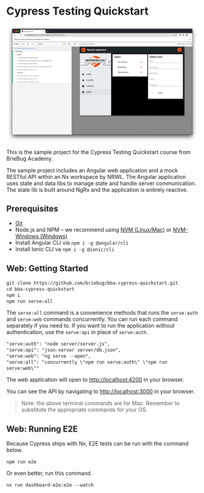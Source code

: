# Cypress Testing Quickstart

![Cypress Testing Quickstart Course App](apps/dashboard/src/assets/screenshots/cypress.png)

This is the sample project for the Cypress Testing Quickstart course from BrieBug Academy. 

The sample project includes an Angular web application and a mock RESTful API  within an Nx workspace by NRWL. The Angular application uses state and data libs to manage state and handle server communication. The state lib is built around NgRx and the application is entirely reactive. 

## Prerequisites
- [Git](https://git-scm.com/book/en/v2/Getting-Started-Installing-Git)
- Node.js and NPM – we recommend using [NVM (Linux/Mac)](https://github.com/creationix/nvm) or [NVM-Windows (Windows)](https://github.com/coreybutler/nvm-windows)
- Install Angular CLI via `npm i -g @angular/cli`
- Install Ionic CLI va `npm i -g @ionic/cli`

## Web: Getting Started

```
git clone https://github.com/briebug/bba-cypress-quickstart.git
cd bba-cypress-quickstart
npm i
npm run serve:all
```

The `serve:all` command is a convenience methods that runs the `serve:auth` and `serve:web` commands concurrently. You can run each command separately if you need to. If you want to run the application without authentication, use the `serve:api` in place of `serve:auth`.

```
"serve:auth": "node server/server.js",
"serve:api": "json-server server/db.json",
"serve:web": "ng serve --open",
"serve:all": "concurrently \"npm run serve:auth\" \"npm run serve:web\""
```

The web application will open to [http://localhost:4200](http://localhost:4200) in your browser.

You can see the API by navigating to [http://localhost:3000](http://localhost:3000) in your browser.

> Note: the above terminal commands are for Mac. Remember to substitute the appropriate commands for your OS.

## Web: Running E2E

Because Cypress ships with Nx, E2E tests can be run with the command below.

```
npm run e2e
```

Or even better, run this command.

```
nx run dashboard-e2e:e2e --watch
```
